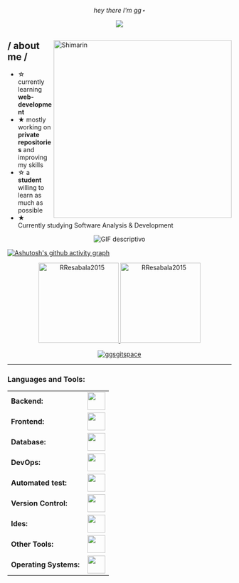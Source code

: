 <p align="center">
  <span><em>hey there I'm gg⋆ </em></span>
</p>



<p align = center ><img src="https://i.pinimg.com/736x/73/e5/0a/73e50ad3d7e8dfa9947c9218db29823f.jpg"> </p>

<div>

<img align="right" width="400" alt="Shimarin" src=https://i.pinimg.com/736x/4a/73/81/4a73810e5242b69102995df3326d88bc.jpg>

<h2> / about me /</h2>
  
- ☆ currently learning **web-development**
- ★ mostly working on **private repositories** and improving my skills
- ☆ a **student** willing to learn as much as possible
- ★ Currently studying Software Analysis & Development


<p align="center">
  <img src="https://media.tenor.com/Eo809pAALoYAAAAj/bat.gif" alt="GIF descriptivo">
</p>



[![Ashutosh's github activity graph](https://github-readme-activity-graph.vercel.app/graph?username=ggsgitspace&bg_color=141414&color=89bdd3&line=89bdd3&point=d3d3d3&area=true&hide_border=true)](https://github.com/ashutosh00710/github-readme-activity-graph)

<div align="center">
  <a href="https://github.com/ggsgitspace">
    <img height="180em" src="https://github-readme-stats.vercel.app/api/top-langs?username=ggsgitspace&show_icons=true&locale=en&layout=compact&theme=dark&langs_count=6&hide_border=true&bg_color=141414&title_color=f0f8ff&text_color=f0f8ff&icon_color=89bdd3&border_color=6e7681" alt="RResabala2015"/>
    <img height="180em" src="https://github-readme-stats.vercel.app/api?username=ggsgitspace&show_icons=true&locale=en&layout=compact&theme=dark&hide_border=true&bg_color=0d1117&title_color=f0f8ff&text_color=f0f8ff&icon_color=89bdd3&border_color=6e7681" alt="RResabala2015"/>
  </a>
</div>
<p align="center">
  <a href="https://github.com/ggsgitspace">
    <img src="https://github-readme-streak-stats.herokuapp.com/?user=ggsgitspace&&theme=dark&background=0d1117&stroke=6e7681&ring=89bdd3&fire=89bdd3&currStreakNum=f0f8ff&currStreakLabel=f0f8ff&sideNums=f0f8ff&sideLabels=f0f8ff" alt="ggsgitspace" />
  </a>
</p>

-----------

<h3 align="left">Languages and Tools:</h3>
<table>
  <tr>
    <td style="font-weight: bold; padding-right: 10px; vertical-align: center; border: none;">Backend:</td>
    <td><img height="40" src=""/></td>
  </tr>
  <tr>
    <td style="font-weight: bold; padding-right: 10px; vertical-align: center;">Frontend:</td>
    <td><img height="40" src=""/></td>
  </tr>
  <tr>
    <td style="font-weight: bold; padding-right: 10px; vertical-align: center; border: none;">Database:</td>
    <td><img height="40" src=""/></td>
  </tr>
  <tr>
    <td style="font-weight: bold; padding-right: 10px; vertical-align: center; border: none;">DevOps:</td>
    <td><img height="40" src=""/></td>
  </tr>
  <tr>
    <td style="font-weight: bold; padding-right: 10px; vertical-align: center; border: none;">Automated test:</td>
    <td><img height="40" src=""/></td>
  </tr>
  <tr>
    <td style="font-weight: bold; padding-right: 10px; vertical-align: center; border: none;">Version Control:</td>
    <td><img height="40" src=""/></td>
  </tr>
  <tr>
    <td style="font-weight: bold; padding-right: 10px; vertical-align: center; border: none;">Ides:</td>
    <td><img height="40" src="https://th.bing.com/th/id/OIP.6bqzd_H6Qci-hr1UmG1tRAHaHa?rs=1&pid=ImgDetMain"/></td>
  </tr>
  <tr>
    <td style="font-weight: bold; padding-right: 10px; vertical-align: center; border: none;">Other Tools:</td>
    <td><img height="40" src=""/></td>
  </tr>
  <tr>
    <td style="font-weight: bold; padding-right: 10px; vertical-align: center; border: none;">Operating Systems:</td>
    <td><img height="40" src=""/></td>
  </tr>
</table>
